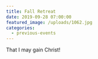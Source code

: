 ```yaml
---
title: Fall Retreat
date: 2019-09-28 07:00:00
featured_image: /uploads/1062.jpg
categories:
  - previous-events
---
```


That I may gain Christ\!
